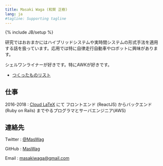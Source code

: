 ```yaml
---
title: Masaki Waga (和賀 正樹)
lang: ja
#tagline: Supporting tagline
---
```

{% include JB/setup %}

研究ではおおまかにはハイブリッドシステムや実時間システムの形式手法を適用する話を扱っています。応用では特に自律走行自動車やロボットに興味があります。

シェルワンライナーが好きです。特にAWKが好きです。

* [つくったものリスト](/ja/products.html)

仕事
----

2016-2018
: [Cloud LaTeX](http://cloudlatex.io) にて フロントエンド (ReactJS) からバックエンド (Ruby on Rails) までやるプログラマとサーバエンジニア(AWS)

連絡先
--------

Twitter
: [@MasWag](https://twitter.com/MasWag)

GitHub
: [MasWag](https://github.com/MasWag)

Email
: [masakiwaga@gmail.com](mailto:masakiwaga@gmail.com)
